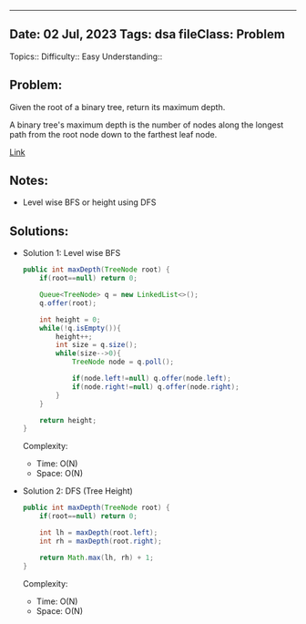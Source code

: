 
---
Date: 02 Jul, 2023
Tags: dsa
fileClass: Problem
---
Topics:: 
Difficulty::  Easy
Understanding:: 
## Problem: 
 Given the root of a binary tree, return its maximum depth.

A binary tree's maximum depth is the number of nodes along the longest path from the root node down to the farthest leaf node.

[Link](https://leetcode.com/problems/maximum-depth-of-binary-tree/)

## Notes: 
- Level wise BFS or height using DFS

## Solutions: 

- Solution 1:  Level wise BFS 
	```java
	public int maxDepth(TreeNode root) {
        if(root==null) return 0;

        Queue<TreeNode> q = new LinkedList<>();
        q.offer(root);

        int height = 0;
        while(!q.isEmpty()){
            height++;
            int size = q.size();
            while(size-->0){
                TreeNode node = q.poll();

                if(node.left!=null) q.offer(node.left);
                if(node.right!=null) q.offer(node.right);
            }
        }

        return height;
    }
	```
	Complexity: 
	- Time: O(N)
	- Space: O(N)

- Solution 2:  DFS  (Tree Height)
	```java
    public int maxDepth(TreeNode root) {
        if(root==null) return 0;

        int lh = maxDepth(root.left);
        int rh = maxDepth(root.right);

        return Math.max(lh, rh) + 1;
    }
	```
	Complexity: 
	- Time: O(N)
	- Space: O(N)

